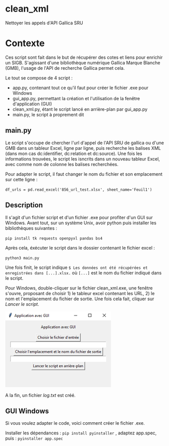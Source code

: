 # clean_xml
Nettoyer les appels d'API Gallica SRU

# Contexte

Ces script sont fait dans le but de récupérer des cotes et liens pour enrichir un SIGB.
S'agissant d'une bibliothèque numérique Gallica Marque Blanche (GMB), l'usage de l'API de recherche Gallica permet cela.

Le tout se compose de 4 script : 

- app.py, contenant tout ce qu'il faut pour créer le fichier .exe pour Windows
- gui_app.py, permettant la création et l'utilisation de la fenêtre d'application (GUI)
- clean_xml.py, étant le script lancé en arrière-plan par gui_app.py
- main.py, le script à proprement dit
  
## main.py

Le script s'occupe de chercher l'url d'appel de l'API SRU de gallica ou d'une GMB dans un tableur Excel, ligne par ligne, puis recherche les balises XML (dans mon cas dc:identifier, dc:relation et dc:source).
Une fois les informations trouvées, le script les isncrits dans un nouveau tableur Excel, avec comme nom de colonne les balises recherchées.

Pour adapter le script, il faut changer le nom du fichier et son emplacement sur cette ligne :

`df_urls = pd.read_excel('856_url_test.xlsx', sheet_name='Feuil1')`


## Description
Il s'agit d'un fichier script et d'un fichier .exe pour profiter d'un GUI sur Windows.
Avant tout, sur un système Unix, avoir python puis installer les bibliothèques suivantes :

`pip install tk requests openpyxl pandas bs4`

Après cela, éxécuter le script dans le dossier contenant le fichier excel : 

`python3 main.py`

Une fois finit, le script indique `$ Les données ont été récupérées et enregistrées dans [...].xlsx.` où `[...]` est le nom du fichier indiqué dans le script.

Pour Windows, double-cliquer sur le fichier clean_xml.exe, une fenêtre s'ouvre, proposant de choisir 1) le tableur excel contenant les URL, 2) le nom et l'emplacement du fichier de sortie.
Une fois cela fait, cliquer sur _Lancer le script_.

![GUI](/GUI.png#center)

A la fin, un fichier _log.txt_ est créé.

## GUI Windows

Si vous voulez adapter le code, voici comment créer le fichier .exe.

Installer les dépendances :
`pip install pyinstaller`
, adaptez app.spec, puis : 
`pyinstaller app.spec`
